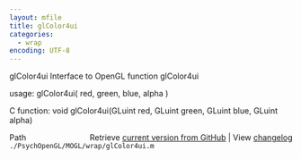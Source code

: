 ```yaml
---
layout: mfile
title: glColor4ui
categories:
  - wrap
encoding: UTF-8
---
```


glColor4ui  Interface to OpenGL function glColor4ui

usage:  glColor4ui( red, green, blue, alpha )

C function:  void glColor4ui(GLuint red, GLuint green, GLuint blue, GLuint alpha)


<div class="code_header" style="text-align:right;">
  <span style="float:left;">Path&nbsp;&nbsp;</span> <span class="counter">Retrieve <a href=
  "https://raw.github.com/Psychtoolbox-3/Psychtoolbox-3/beta/./PsychOpenGL/MOGL/wrap/glColor4ui.m">current version from GitHub</a> | View <a href=
  "https://github.com/Psychtoolbox-3/Psychtoolbox-3/commits/beta/./PsychOpenGL/MOGL/wrap/glColor4ui.m">changelog</a></span>
</div>
<div class="code">
  <code>./PsychOpenGL/MOGL/wrap/glColor4ui.m</code>
</div>
